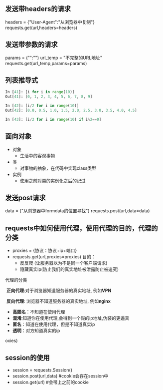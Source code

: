 ## 发送带headers的请求
headers = {"User-Agent":"从浏览器中复制"}
requests.get(url,headers=headers)

## 发送带参数的请求
params = {"":""}
url_temp = "不完整的URL地址"
requests.get(url_temp,params=params)

## 列表推导式

```python
In [41]: [i for i in range(10)]
Out[41]: [0, 1, 2, 3, 4, 5, 6, 7, 8, 9]

In [42]: [i/2 for i in range(10)]
Out[42]: [0.0, 0.5, 1.0, 1.5, 2.0, 2.5, 3.0, 3.5, 4.0, 4.5]

In [43]: [i/2 for i in range(10) if i%2==0]
```

## 面向对象
- 对象
  - 生活中的客观事物
- 类
  - 对事物的抽象，在代码中实现class类型
- 实例
  - 使用之前对类的实例化之后的记过

## 发送post请求
data = {"从浏览器中formdata的位置寻找"}
requests.post(url,data=data)

## requests中如何使用代理，使用代理的目的，代理的分类

- proxies = {协议：协议+ip+端口}
- requests.get(url,proxies=proxies)
  目的：
  - 反反爬  (让服务器以为不是同一个客户端请求)
  - 隐藏真实ip(防止我们的真实地址被泄露防止被追究)

代理的分类

​	**正向代理**:对于浏览器知道服务器的真实地址,  例如**VPN**

​	**反向代理**: 浏览器不知道服务器的真实地址,  例如**nginx**

- **高匿名**：不知道在使用代理
- **混淆**:知道你在使用代理,会得到一个假的ip地址,伪装的更逼真
- **匿名**：知道在使用代理，但是不知道真实ip
- **透明**：对方知道真实的ip

oxies)

## session的使用
- session = requests.Session()
- session.post(url,data)    #cookie会存在session中
- session.get(url)  #会带上之前的cookie